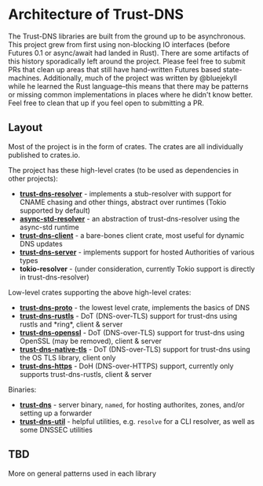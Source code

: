 # Architecture of Trust-DNS

The Trust-DNS libraries are built from the ground up to be asynchronous. This project grew from first using non-blocking IO interfaces (before Futures 0.1 or async/await had landed in Rust). There are some artifacts of this history sporadically left around the project. Please feel free to submit PRs that clean up areas that still have hand-written Futures based state-machines. Additionally, much of the project was written by @bluejekyll while he learned the Rust language–this means that there may be patterns or missing common implementations in places where he didn't know better. Feel free to clean that up if you feel open to submitting a PR.

## Layout

Most of the project is in the form of crates. The crates are all individually published to crates.io.

The project has these high-level crates (to be used as dependencies in other projects):

- **[trust-dns-resolver](crates/resolver)** - implements a stub-resolver with support for CNAME chasing and other things, abstract over runtimes (Tokio supported by default)
- **[async-std-resolver](crates/async-std-resolver)** - an abstraction of trust-dns-resolver using the async-std runtime
- **[trust-dns-client](crates/client)** - a bare-bones client crate, most useful for dynamic DNS updates
- **[trust-dns-server](crates/server)** - implements support for hosted Authorities of various types
- **tokio-resolver** - (under consideration, currently Tokio support is directly in trust-dns-resolver)

Low-level crates supporting the above high-level crates:

- **[trust-dns-proto](crates/proto)** - the lowest level crate, implements the basics of DNS
- **[trust-dns-rustls](crates/rustls)** - DoT (DNS-over-TLS) support for trust-dns using rustls and \*ring\*, client & server
- **[trust-dns-openssl](crates/openssl)** - DoT (DNS-over-TLS) support for trust-dns using OpenSSL (may be removed), client & server
- **[trust-dns-native-tls](crates/native-tls)** - DoT (DNS-over-TLS) support for trust-dns using the OS TLS library, client only
- **[trust-dns-https](crates/https)** - DoH (DNS-over-HTTPS) support, currently only supports trust-dns-rustls, client & server

Binaries:

- **[trust-dns](bin/)** - server binary, `named`, for hosting authorites, zones, and/or setting up a forwarder
- **[trust-dns-util](util/)** - helpful utilities, e.g. `resolve` for a CLI resolver, as well as some DNSSEC utilities

## TBD

More on general patterns used in each library